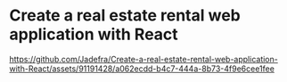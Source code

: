 # Create a real estate rental web application with React



https://github.com/Jadefra/Create-a-real-estate-rental-web-application-with-React/assets/91191428/a062ecdd-b4c7-444a-8b73-4f9e6cee1fee

